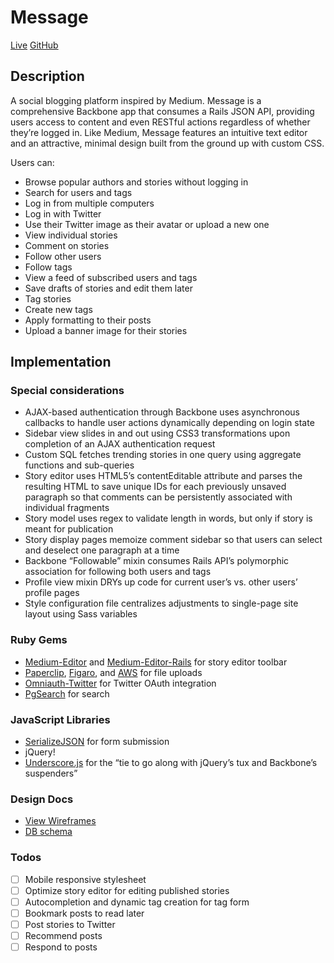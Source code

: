 # Message
[Live](http://www.mcmedium.com)
[GitHub](http://www.github.com/dylanonelson/medium_clone)

## Description
A social blogging platform inspired by Medium. Message is a comprehensive Backbone app that consumes a Rails JSON API, providing users access to content and even RESTful actions regardless of whether they’re logged in. Like Medium, Message features an intuitive text editor and an attractive, minimal design built from the ground up with custom CSS.

Users can:
* Browse popular authors and stories without logging in
* Search for users and tags
* Log in from multiple computers
* Log in with Twitter
* Use their Twitter image as their avatar or upload a new one
* View individual stories
* Comment on stories
* Follow other users
* Follow tags
* View a feed of subscribed users and tags
* Save drafts of stories and edit them later
* Tag stories
* Create new tags
* Apply formatting to their posts
* Upload a banner image for their stories

## Implementation

### Special considerations
* AJAX-based authentication through Backbone uses asynchronous callbacks to handle user actions dynamically depending on login state
* Sidebar view slides in and out using CSS3 transformations upon completion of an AJAX authentication request
* Custom SQL fetches trending stories in one query using aggregate functions and sub-queries
* Story editor uses HTML5’s contentEditable attribute and parses the resulting HTML to save unique IDs for each previously unsaved paragraph so that comments can be persistently associated with individual fragments
* Story model uses regex to validate length in words, but only if story is meant for publication
* Story display pages memoize comment sidebar so that users can select and deselect one paragraph at a time
* Backbone “Followable” mixin consumes Rails API’s polymorphic association for following both users and tags
* Profile view mixin DRYs up code for current user’s vs. other users’ profile pages
* Style configuration file centralizes adjustments to single-page site layout using Sass variables

### Ruby Gems
* [Medium-Editor](https://github.com/yabwe/medium-editor) and [Medium-Editor-Rails](https://github.com/marjinal1st/medium-editor-rails) for story editor toolbar
* [Paperclip](https://github.com/thoughtbot/paperclip), [Figaro](https://github.com/laserlemon/figaro), and [AWS](https://github.com/aws/aws-sdk-ruby) for file uploads
* [Omniauth-Twitter](https://github.com/arunagw/omniauth-twitter) for Twitter OAuth integration
* [PgSearch](https://github.com/Casecommons/pg_search) for search

### JavaScript Libraries
* [SerializeJSON](https://github.com/marioizquierdo/jquery.serializeJSON) for form submission
* jQuery!
* [Underscore.js](http://underscorejs.org/) for the “tie to go along with jQuery’s tux and Backbone’s suspenders”

### Design Docs
* [View Wireframes][views]
* [DB schema][schema]

[views]: ./docs/views.md
[schema]: ./docs/schema.md

### Todos
- [ ] Mobile responsive stylesheet
- [ ] Optimize story editor for editing published stories
- [ ] Autocompletion and dynamic tag creation for tag form
- [ ] Bookmark posts to read later
- [ ] Post stories to Twitter
- [ ] Recommend posts
- [ ] Respond to posts